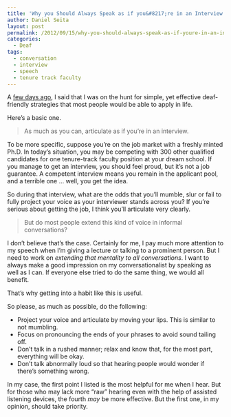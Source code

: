 ```yaml
---
title: 'Why you Should Always Speak as if you&#8217;re in an Interview'
author: Daniel Seita
layout: post
permalink: /2012/09/15/why-you-should-always-speak-as-if-youre-in-an-interview/
categories:
  - Deaf
tags:
  - conversation
  - interview
  - speech
  - tenure track faculty
---
```

A [few days ago][1], I said that I was on the hunt for simple, yet effective deaf-friendly strategies that most people would be able to apply in life.

Here&#8217;s a basic one.

> As much as you can, articulate as if you&#8217;re in an interview.

To be more specific, suppose you&#8217;re on the job market with a freshly minted Ph.D. In today&#8217;s situation, you may be competing with 300 other qualified candidates for one tenure-track faculty position at your dream school. If you manage to get an interview, you should feel proud, but it&#8217;s not a job guarantee. A competent interview means you remain in the applicant pool, and a terrible one &#8230; well, you get the idea.

So during that interview, what are the odds that you&#8217;ll mumble, slur or fail to fully project your voice as your interviewer stands across you? If you&#8217;re serious about getting the job, I think you&#8217;ll articulate very clearly.

> But do most people extend this kind of voice in informal conversations?

I don&#8217;t believe that&#8217;s the case. Certainly for me, I pay much more attention to my speech when I&#8217;m giving a lecture or talking to a prominent person. But I need to work on *extending that mentality to all conversations*. I want to always make a good impression on my conversationalist by speaking as well as I can. If everyone else tried to do the same thing, we would all benefit.

That&#8217;s why getting into a habit like this is useful.

So please, as much as possible, do the following:

  * Project your voice and articulate by moving your lips. This is similar to not mumbling.
  * Focus on pronouncing the ends of your phrases to avoid sound tailing off.
  * Don&#8217;t talk in a rushed manner; relax and know that, for the most part, everything will be okay.
  * Don&#8217;t talk abnormally loud so that hearing people would wonder if there&#8217;s something wrong.

In my case, the first point I listed is the most helpful for me when I hear. But for those who may lack more &#8220;raw&#8221; hearing even with the help of assisted listening devices, the fourth *may* be more effective. But the first one, in my opinion, should take priority.

 [1]: http://danieltakeshi.github.io/2012/09/06/how-to-be-more-deaf-friendly-the-search-for-simple-yet-stunningly-effective-strategies/

